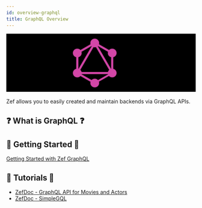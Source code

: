 ```yaml
---
id: overview-graphql
title: GraphQL Overview
---
```


![](8bf622e659630a70d068a0a9e430d50cec2e910572dc7cd06296e09186b9d1c4.png)  
  
  
Zef allows you to easily created and maintain backends via GraphQL APIs.  
  
## ❓ What is GraphQL ❓  
  
  
## 🌱 Getting Started 🌱  
[Getting Started with Zef GraphQL](deploying-a-backend-with-a-graph-ql-api)  
  
  
## 👀 Tutorials 👀  
* [ZefDoc - GraphQL API for Movies and Actors](graph-ql-api-for-movies-and-actors)  
* [ZefDoc - SimpleGQL](simple-gql)  
  

